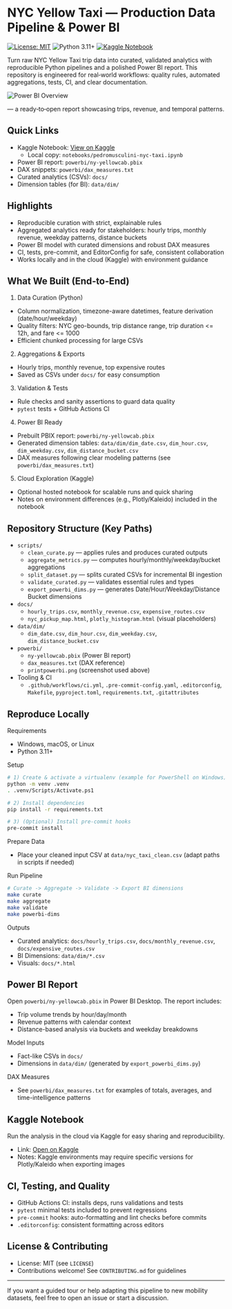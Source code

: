 # NYC Yellow Taxi — Production Data Pipeline & Power BI

[![License: MIT](https://img.shields.io/badge/License-MIT-green.svg)](LICENSE)
![Python 3.11+](https://img.shields.io/badge/python-3.11%2B-blue)
[![Kaggle Notebook](https://img.shields.io/badge/Kaggle-Notebook-20BEFF?logo=kaggle&logoColor=white)](https://www.kaggle.com/code/pedromusculini/pedromusculini-nyc-taxi)

Turn raw NYC Yellow Taxi trip data into curated, validated analytics with reproducible Python pipelines and a polished Power BI report. This repository is engineered for real‑world workflows: quality rules, automated aggregations, tests, CI, and clear documentation.

![Power BI Overview](powerbi/printpowerbi.png)

— a ready‑to‑open report showcasing trips, revenue, and temporal patterns.

## Quick Links

- Kaggle Notebook: [View on Kaggle](https://www.kaggle.com/code/pedromusculini/pedromusculini-nyc-taxi)
	- Local copy: `notebooks/pedromusculini-nyc-taxi.ipynb`
- Power BI report: `powerbi/ny-yellowcab.pbix`
- DAX snippets: `powerbi/dax_measures.txt`
- Curated analytics (CSVs): `docs/`
- Dimension tables (for BI): `data/dim/`

## Highlights

- Reproducible curation with strict, explainable rules
- Aggregated analytics ready for stakeholders: hourly trips, monthly revenue, weekday patterns, distance buckets
- Power BI model with curated dimensions and robust DAX measures
- CI, tests, pre-commit, and EditorConfig for safe, consistent collaboration
- Works locally and in the cloud (Kaggle) with environment guidance

## What We Built (End‑to‑End)

1) Data Curation (Python)
- Column normalization, timezone-aware datetimes, feature derivation (date/hour/weekday)
- Quality filters: NYC geo-bounds, trip distance range, trip duration <= 12h, and fare <= 1000
- Efficient chunked processing for large CSVs

2) Aggregations & Exports
- Hourly trips, monthly revenue, top expensive routes
- Saved as CSVs under `docs/` for easy consumption

3) Validation & Tests
- Rule checks and sanity assertions to guard data quality
- `pytest` tests + GitHub Actions CI

4) Power BI Ready
- Prebuilt PBIX report: `powerbi/ny-yellowcab.pbix`
- Generated dimension tables: `data/dim/dim_date.csv`, `dim_hour.csv`, `dim_weekday.csv`, `dim_distance_bucket.csv`
- DAX measures following clear modeling patterns (see `powerbi/dax_measures.txt`)

5) Cloud Exploration (Kaggle)
- Optional hosted notebook for scalable runs and quick sharing
- Notes on environment differences (e.g., Plotly/Kaleido) included in the notebook

## Repository Structure (Key Paths)

- `scripts/`
	- `clean_curate.py` — applies rules and produces curated outputs
	- `aggregate_metrics.py` — computes hourly/monthly/weekday/bucket aggregations
	- `split_dataset.py` — splits curated CSVs for incremental BI ingestion
	- `validate_curated.py` — validates essential rules and types
	- `export_powerbi_dims.py` — generates Date/Hour/Weekday/Distance Bucket dimensions
- `docs/`
	- `hourly_trips.csv`, `monthly_revenue.csv`, `expensive_routes.csv`
	- `nyc_pickup_map.html`, `plotly_histogram.html` (visual placeholders)
- `data/dim/`
	- `dim_date.csv`, `dim_hour.csv`, `dim_weekday.csv`, `dim_distance_bucket.csv`
- `powerbi/`
	- `ny-yellowcab.pbix` (Power BI report)
	- `dax_measures.txt` (DAX reference)
	- `printpowerbi.png` (screenshot used above)
- Tooling & CI
	- `.github/workflows/ci.yml`, `.pre-commit-config.yaml`, `.editorconfig`, `Makefile`, `pyproject.toml`, `requirements.txt`, `.gitattributes`

## Reproduce Locally

Requirements
- Windows, macOS, or Linux
- Python 3.11+

Setup

```bash
# 1) Create & activate a virtualenv (example for PowerShell on Windows)
python -m venv .venv
. .venv/Scripts/Activate.ps1

# 2) Install dependencies
pip install -r requirements.txt

# 3) (Optional) Install pre-commit hooks
pre-commit install
```

Prepare Data
- Place your cleaned input CSV at `data/nyc_taxi_clean.csv` (adapt paths in scripts if needed)

Run Pipeline

```bash
# Curate -> Aggregate -> Validate -> Export BI dimensions
make curate
make aggregate
make validate
make powerbi-dims
```

Outputs
- Curated analytics: `docs/hourly_trips.csv`, `docs/monthly_revenue.csv`, `docs/expensive_routes.csv`
- BI Dimensions: `data/dim/*.csv`
- Visuals: `docs/*.html`

## Power BI Report

Open `powerbi/ny-yellowcab.pbix` in Power BI Desktop. The report includes:
- Trip volume trends by hour/day/month
- Revenue patterns with calendar context
- Distance-based analysis via buckets and weekday breakdowns

Model Inputs
- Fact-like CSVs in `docs/`
- Dimensions in `data/dim/` (generated by `export_powerbi_dims.py`)

DAX Measures
- See `powerbi/dax_measures.txt` for examples of totals, averages, and time-intelligence patterns

## Kaggle Notebook

Run the analysis in the cloud via Kaggle for easy sharing and reproducibility.
- Link: [Open on Kaggle](https://www.kaggle.com/code/pedromusculini/pedromusculini-nyc-taxi)
- Notes: Kaggle environments may require specific versions for Plotly/Kaleido when exporting images

## CI, Testing, and Quality

- GitHub Actions CI: installs deps, runs validations and tests
- `pytest` minimal tests included to prevent regressions
- `pre-commit` hooks: auto-formatting and lint checks before commits
- `.editorconfig`: consistent formatting across editors

## License & Contributing

- License: MIT (see `LICENSE`)
- Contributions welcome! See `CONTRIBUTING.md` for guidelines

---

If you want a guided tour or help adapting this pipeline to new mobility datasets, feel free to open an issue or start a discussion.
